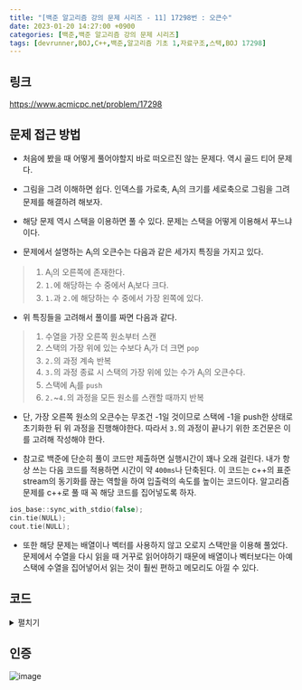 ```yaml
---
title: "[백준 알고리즘 강의 문제 시리즈 - 11] 17298번 : 오큰수"
date: 2023-01-20 14:27:00 +0900
categories: [백준,백준 알고리즘 강의 문제 시리즈]
tags: [devrunner,BOJ,C++,백준,알고리즘 기초 1,자료구조,스택,BOJ 17298]
---
```


링크
---
<https://www.acmicpc.net/problem/17298>


문제 접근 방법
---
* 처음에 봤을 때 어떻게 풀어야할지 바로 떠오르진 않는 문제다. 역시 골드 티어 문제다.

* 그림을 그려 이해하면 쉽다. 인덱스를 가로축, A<sub>i</sub>의 크기를 세로축으로 그림을 그려 문제를 해결하려 해보자.

* 해당 문제 역시 스택을 이용하면 풀 수 있다. 문제는 스택을 어떻게 이용해서 푸느냐이다.

* 문제에서 설명하는 A<sub>i</sub>의 오큰수는 다음과 같은 세가지 특징을 가지고 있다.
> 1. A<sub>i</sub>의 오른쪽에 존재한다.<br>
> 2. `1.`에 해당하는 수 중에서 A<sub>i</sub>보다 크다.<br>
> 3. `1.`과 `2.`에 해당하는 수 중에서 가장 왼쪽에 있다.

* 위 특징들을 고려해서 풀이를 짜면 다음과 같다.
> 1. 수열을 가장 오른쪽 원소부터 스캔
> 2. 스택의 가장 위에 있는 수보다 A<sub>i</sub>가 더 크면 `pop`
> 3. `2.`의 과정 계속 반복
> 4. `3.`의 과정 종료 시 스택의 가장 위에 있는 수가 A<sub>i</sub>의 오큰수다.
> 5. 스택에 A<sub>i</sub>를 `push`
> 6. `2.`~`4.`의 과정을 모든 원소를 스캔할 때까지 반복

* 단, 가장 오른쪽 원소의 오큰수는 무조건 -1일 것이므로 스택에 -1을 push한 상태로 초기화한 뒤 위 과정을 진행해야한다. 따라서 `3.`의 과정이 끝나기 위한 조건문은 이를 고려해 작성해야 한다.

* 참고로 백준에 단순히 풀이 코드만 제출하면 실행시간이 꽤나 오래 걸린다.
내가 항상 쓰는 다음 코드를 적용하면 시간이 약 `400ms`나 단축된다.
이 코드는 c++의 표준 stream의 동기화를 끊는 역할을 하여 입출력의 속도를 높이는 코드이다.
알고리즘 문제를 c++로 풀 때 꼭 해당 코드를 집어넣도록 하자.

```cpp
ios_base::sync_with_stdio(false);
cin.tie(NULL);
cout.tie(NULL);
```

* 또한 해당 문제는 배열이나 벡터를 사용하지 않고 오로지 스택만을 이용해 풀었다.
 문제에서 수열을 다시 읽을 때 거꾸로 읽어야하기 때문에 배열이나 벡터보다는 아예 스택에 수열을 집어넣어서 읽는 것이 훨씬 편하고 메모리도 아낄 수 있다.

코드
---
<details>
<summary>펼치기</summary>
<div markdown="1">

```cpp
#include <bits/stdc++.h>
using namespace std;

int n;

/*
seq: 수열 A를 저장할 스택
stk: 오큰수를 알아낼 때 사용할 스택
ans: 수열 A의 각 수의 오큰수를 저장할 스택
*/
stack<int> seq,stk,ans;

int main()
{
    ios_base::sync_with_stdio(false);
    cin.tie(NULL);
    cout.tie(NULL);

    cin >> n;

    for (int i = 0; i < n; i++)
    {
        int tmp;
        cin >> tmp;
        seq.push(tmp);
    }

    /*
    오큰수가 무조건 없는 수열의 마지막 수를 고려해
    코드 작성에 용이하도록 -1을 push
    */
    stk.push(-1);

    // 수열 A를 거꾸로 읽어나간다.
    while(!seq.empty())
    {
        /*
        현재 스캔 중인 수보다 stk의 가장 위에 있는 수(top)가 더 크면 pop
        top이 -1일 시 중단 
        */
        while (stk.top() > 0 && stk.top() <= seq.top())
        {
            stk.pop();
        }

        //위 과정이 끝났을 때의 stk의 top을 오큰수로 저장
        ans.push(stk.top());

        //현재 스캔 중인 수를 스택에 저장
        stk.push(seq.top());

        //다음 수 스캔
        seq.pop();
    }

    while(!ans.empty()){
        cout<<ans.top()<<' ';
        ans.pop();
    }

    return 0;
}
```

</div>
</details>

인증
---
![image](https://user-images.githubusercontent.com/87963766/214213130-335917c7-d15b-4869-b2f4-7ae1f9ace372.png)


